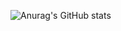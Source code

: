 

![Anurag's GitHub stats](https://github-readme-stats.vercel.app/api?username=yunssup&show_icons=true&theme=radical)

